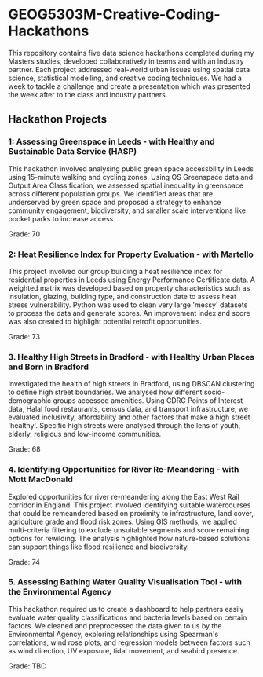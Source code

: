# GEOG5303M-Creative-Coding-Hackathons
This repository contains five data science hackathons completed during my Masters studies, developed collaboratively in teams and with an industry partner. Each project addressed real-world urban issues using spatial data science, statistical modelling, and creative coding techniques. We had a week to tackle a challenge and create a presentation which was presented the week after to the class and industry partners.

## Hackathon Projects

### 1: Assessing Greenspace in Leeds - with Healthy and Sustainable Data Service (HASP)
This hackathon involved analysing public green space accessbility in Leeds using 15-minute walking and cycling zones. Using OS Greenspace data and Output Area Classification, we assessed spatial inequality in greenspace across different population groups. We identified areas that are underserved by green space and proposed a strategy to enhance community engagement, biodiversity, and smaller scale interventions like pocket parks to increase access

Grade: 70 

### 2: Heat Resilience Index for Property Evaluation - with Martello
This project involved our group building a heat resilience index for residential properties in Leeds using Energy Performance Certificate data. A weighted matrix was developed based on property characteristics such as insulation, glazing, building type, and construction date to assess heat stress vulnerability. Python was used to clean very large 'messy' datasets to process the data and generate scores. An improvement index and score was also created to highlight potential retrofit opportunities.

Grade: 73

### 3. Healthy High Streets in Bradford - with Healthy Urban Places and Born in Bradford
Investigated the health of high streets in Bradford, using DBSCAN clustering to define high street boundaries. We analysed how different socio-demographic groups accessed amenities. Using CDRC Points of Interest data, Halal food restaurants, census data, and transport infrastructure, we evaluated inclusivity, affordability and other factors that make a high street 'healthy'. Specific high streets were analysed through the lens of youth, elderly, religious and low-income communities.

Grade: 68

### 4. Identifying Opportunities for River Re-Meandering - with Mott MacDonald
Explored opportunities for river re-meandering along the East West Rail corridor in England. This project involved identifying suitable watercourses that could be remeandered based on proximity to infrastructure, land cover, agriculture grade and flood risk zones. Using GIS methods, we applied multi-criteria filtering to exclude unsuitable segments and score remaining options for rewilding. The analysis highlighted how nature-based solutions can support things like flood resilience and biodiversity. 

Grade: 74

### 5. Assessing Bathing Water Quality Visualisation Tool - with the Environmental Agency
This hackathon required us to create a dashboard to help partners easily evaluate water quality classifications and bacteria levels based on certain factors. We cleaned and preprocessed the data given to us by the Environmental Agency, exploring relationships using Spearman's correlations, wind rose plots, and regression models between factors such as wind direction, UV exposure, tidal movement, and seabird presence. 

Grade: TBC
